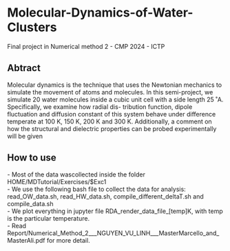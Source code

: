 # Molecular-Dynamics-of-Water-Clusters
Final project in Numerical method 2 - CMP 2024 - ICTP

<h2> Abtract </h2>
Molecular dynamics is the technique that uses the Newtonian mechanics to simulate the
movement of atoms and molecules. In this semi-project, we simulate 20 water molecules
inside a cubic unit cell with a side length 25 ˚A. Specifically, we examine how radial dis-
tribution function, dipole fluctuation and diffusion constant of this system behave under
difference temperate at 100 K, 150 K, 200 K and 300 K. Additionally, a comment on how
the structural and dielectric properties can be probed experimentally will be given

<h2> How to use </h2>
- Most of the data wascollected inside the folder HOME/MDTutorial/Exercises/$Exc1  <br>
- We use the following bash file to collect the data for analysis: read_OW_data.sh, read_HW_data.sh, compile_different_deltaT.sh and compile_data.sh <br>
- We plot everything in jupyter file RDA_render_data_file_[temp]K, with temp is the particular temperature. <br>
- Read Report/Numerical_Method_2___NGUYEN_VU_LINH___MasterMarcello_and_MasterAli.pdf for more detail.
